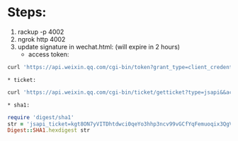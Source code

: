 # Steps:
1. rackup -p 4002
2. ngrok http 4002
3. update signature in wechat.html: (will expire in 2 hours)
    * access token: 
```bash    
curl 'https://api.weixin.qq.com/cgi-bin/token?grant_type=client_credential&appid=wx896e08f0cac4122b&secret=24402383f5917760adf6be3620b67761'
```
    * ticket: 
```bash    
curl 'https://api.weixin.qq.com/cgi-bin/ticket/getticket?type=jsapi&&access_token=GSDjr0gpiy9Dwb2KtFEMQWihjZB8-neuO-8Nd1oQc5VWn82xMC0q1C-ddk7nEibtozSuPAQIr3eDyZ-F68RIl_s05m1bdqcyql95VOr7rprMqpOD0Xp-JsFvUwY7gKm8LKQgAGAVUA'
```
    * sha1: 
```ruby
require 'digest/sha1'
str = 'jsapi_ticket=kgt8ON7yVITDhtdwci0qeYo3hhp3ncv99vGCfYqFemuoqix3QgV7KrDFmpc1kVi_rGDTXJfU3kbW4UN3qJRCAQ&noncestr=david&timestamp=1471594625&url=http://48d152ec.ngrok.io/wechat.html'
Digest::SHA1.hexdigest str
```


